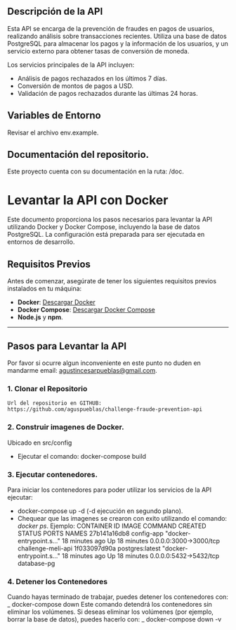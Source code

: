 ## Descripción de la API

Esta API se encarga de la prevención de fraudes en pagos de usuarios, realizando análisis sobre transacciones recientes. Utiliza una base de datos PostgreSQL para almacenar los pagos y la información de los usuarios, y un servicio externo para obtener tasas de conversión de moneda.

Los servicios principales de la API incluyen:

- Análisis de pagos rechazados en los últimos 7 días.
- Conversión de montos de pagos a USD.
- Validación de pagos rechazados durante las últimas 24 horas.

## Variables de Entorno

Revisar el archivo env.example.

## Documentación del repositorio.

Este proyecto cuenta con su documentación en la ruta: /doc.

# Levantar la API con Docker

Este documento proporciona los pasos necesarios para levantar la API utilizando Docker y Docker Compose, incluyendo la base de datos PostgreSQL. La configuración está preparada para ser ejecutada en entornos de desarrollo.

## Requisitos Previos

Antes de comenzar, asegúrate de tener los siguientes requisitos previos instalados en tu máquina:

- **Docker**: [Descargar Docker](https://docs.docker.com/get-docker/)
- **Docker Compose**: [Descargar Docker Compose](https://docs.docker.com/compose/install/)
- **Node.js** y **npm**.

---

## Pasos para Levantar la API

Por favor si ocurre algun inconveniente en este punto no duden en mandarme email: agustincesarpueblas@gmail.com.

### 1. Clonar el Repositorio

    Url del repositorio en GITHUB: https://github.com/aguspueblas/challenge-fraude-prevention-api

### 2. Construir imagenes de Docker.

Ubicado en src/config

- Ejecutar el comando: docker-compose build

### 3. Ejecutar contenedores.

Para iniciar los contenedores para poder utilizar los servicios de la API ejecutar:

- docker-compose up -d (-d ejecución en segundo plano).
- Chequear que las imagenes se crearon con exito utilizando el comando: _docker ps_.
  Ejemplo:
  CONTAINER ID IMAGE COMMAND CREATED STATUS PORTS NAMES
  27b141a16db8 config-app "docker-entrypoint.s…" 18 minutes ago Up 18 minutes 0.0.0.0:3000->3000/tcp challenge-meli-api
  1f033097d90a postgres:latest "docker-entrypoint.s…" 18 minutes ago Up 18 minutes 0.0.0.0:5432->5432/tcp database-pg

### 4. Detener los Contenedores

Cuando hayas terminado de trabajar, puedes detener los contenedores con:
_ docker-compose down
Este comando detendrá los contenedores sin eliminar los volúmenes. Si deseas eliminar los volúmenes (por ejemplo, borrar la base de datos), puedes hacerlo con:
_ docker-compose down -v
